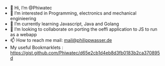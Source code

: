 - 👋 Hi, I’m @Phiwatec
- 👀 I’m interested in Programming, electronics and mechanical enginieering
- 🌱 I’m currently learning Javascript, Java and Golang
- 💞️ I’m looking to collaborate on porting the oeffi application to JS to run as a webapp
- 📫 How to reach me mail: mail@philippwasser.de 
- My useful Bookmarklets : https://gist.github.com/Phiwatec/d65e2cb1d4eb8d3fb0183b2ca370895d
<!---
Phiwatec/Phiwatec is a ✨ special ✨ repository because its `README.md` (this file) appears on your GitHub profile.
You can click the Preview link to take a look at your changes.
--->
